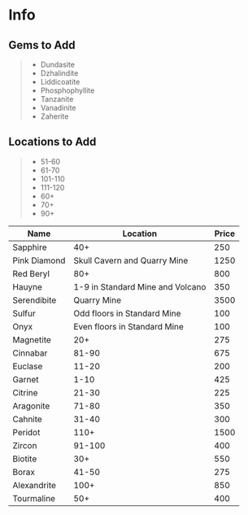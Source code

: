 Info
==========

Gems to Add
-----------

> - Dundasite
> - Dzhalindite
> - Liddicoatite
> - Phosphophyllite
> - Tanzanite
> - Vanadinite
> - Zaherite

Locations to Add
----------------

> - 51-60
> - 61-70
> - 101-110
> - 111-120
> - 60+
> - 70+
> - 90+

| Name | Location | Price |
| ---- | -------- | ----- |
| Sapphire | 40+ | 250 |
| Pink Diamond | Skull Cavern and Quarry Mine | 1250 |
| Red Beryl | 80+ | 800 |
| Hauyne | 1-9 in Standard Mine and Volcano | 350 |
| Serendibite | Quarry Mine | 3500 |
| Sulfur | Odd floors in Standard Mine | 100 |
| Onyx | Even floors in Standard Mine | 100 |
| Magnetite | 20+ | 275 |
| Cinnabar | 81-90 | 675 |
| Euclase | 11-20 | 200 |
| Garnet | 1-10 | 425 |
| Citrine | 21-30 | 225 |
| Aragonite | 71-80 | 350 |
| Cahnite | 31-40 | 300 |
| Peridot | 110+ | 1500 |
| Zircon | 91-100 | 400 |
| Biotite | 30+ | 550 |
| Borax | 41-50 | 275 |
| Alexandrite | 100+ | 850 |
| Tourmaline | 50+ | 400 |
